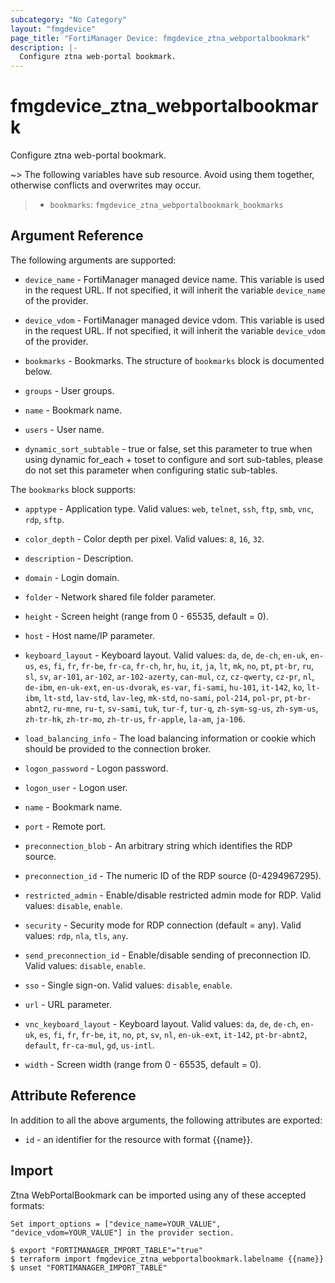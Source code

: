 ```yaml
---
subcategory: "No Category"
layout: "fmgdevice"
page_title: "FortiManager Device: fmgdevice_ztna_webportalbookmark"
description: |-
  Configure ztna web-portal bookmark.
---
```


# fmgdevice_ztna_webportalbookmark
Configure ztna web-portal bookmark.

~> The following variables have sub resource. Avoid using them together, otherwise conflicts and overwrites may occur.
>- `bookmarks`: `fmgdevice_ztna_webportalbookmark_bookmarks`



## Argument Reference


The following arguments are supported:

* `device_name` - FortiManager managed device name. This variable is used in the request URL. If not specified, it will inherit the variable `device_name` of the provider.
* `device_vdom` - FortiManager managed device vdom. This variable is used in the request URL. If not specified, it will inherit the variable `device_vdom` of the provider.

* `bookmarks` - Bookmarks. The structure of `bookmarks` block is documented below.
* `groups` - User groups.
* `name` - Bookmark name.
* `users` - User name.
* `dynamic_sort_subtable` - true or false, set this parameter to true when using dynamic for_each + toset to configure and sort sub-tables, please do not set this parameter when configuring static sub-tables.

The `bookmarks` block supports:

* `apptype` - Application type. Valid values: `web`, `telnet`, `ssh`, `ftp`, `smb`, `vnc`, `rdp`, `sftp`.

* `color_depth` - Color depth per pixel. Valid values: `8`, `16`, `32`.

* `description` - Description.
* `domain` - Login domain.
* `folder` - Network shared file folder parameter.
* `height` - Screen height (range from 0 - 65535, default = 0).
* `host` - Host name/IP parameter.
* `keyboard_layout` - Keyboard layout. Valid values: `da`, `de`, `de-ch`, `en-uk`, `en-us`, `es`, `fi`, `fr`, `fr-be`, `fr-ca`, `fr-ch`, `hr`, `hu`, `it`, `ja`, `lt`, `mk`, `no`, `pt`, `pt-br`, `ru`, `sl`, `sv`, `ar-101`, `ar-102`, `ar-102-azerty`, `can-mul`, `cz`, `cz-qwerty`, `cz-pr`, `nl`, `de-ibm`, `en-uk-ext`, `en-us-dvorak`, `es-var`, `fi-sami`, `hu-101`, `it-142`, `ko`, `lt-ibm`, `lt-std`, `lav-std`, `lav-leg`, `mk-std`, `no-sami`, `pol-214`, `pol-pr`, `pt-br-abnt2`, `ru-mne`, `ru-t`, `sv-sami`, `tuk`, `tur-f`, `tur-q`, `zh-sym-sg-us`, `zh-sym-us`, `zh-tr-hk`, `zh-tr-mo`, `zh-tr-us`, `fr-apple`, `la-am`, `ja-106`.

* `load_balancing_info` - The load balancing information or cookie which should be provided to the connection broker.
* `logon_password` - Logon password.
* `logon_user` - Logon user.
* `name` - Bookmark name.
* `port` - Remote port.
* `preconnection_blob` - An arbitrary string which identifies the RDP source.
* `preconnection_id` - The numeric ID of the RDP source (0-4294967295).
* `restricted_admin` - Enable/disable restricted admin mode for RDP. Valid values: `disable`, `enable`.

* `security` - Security mode for RDP connection (default = any). Valid values: `rdp`, `nla`, `tls`, `any`.

* `send_preconnection_id` - Enable/disable sending of preconnection ID. Valid values: `disable`, `enable`.

* `sso` - Single sign-on. Valid values: `disable`, `enable`.

* `url` - URL parameter.
* `vnc_keyboard_layout` - Keyboard layout. Valid values: `da`, `de`, `de-ch`, `en-uk`, `es`, `fi`, `fr`, `fr-be`, `it`, `no`, `pt`, `sv`, `nl`, `en-uk-ext`, `it-142`, `pt-br-abnt2`, `default`, `fr-ca-mul`, `gd`, `us-intl`.

* `width` - Screen width (range from 0 - 65535, default = 0).


## Attribute Reference

In addition to all the above arguments, the following attributes are exported:
* `id` - an identifier for the resource with format {{name}}.

## Import

Ztna WebPortalBookmark can be imported using any of these accepted formats:
```
Set import_options = ["device_name=YOUR_VALUE", "device_vdom=YOUR_VALUE"] in the provider section.

$ export "FORTIMANAGER_IMPORT_TABLE"="true"
$ terraform import fmgdevice_ztna_webportalbookmark.labelname {{name}}
$ unset "FORTIMANAGER_IMPORT_TABLE"
```

